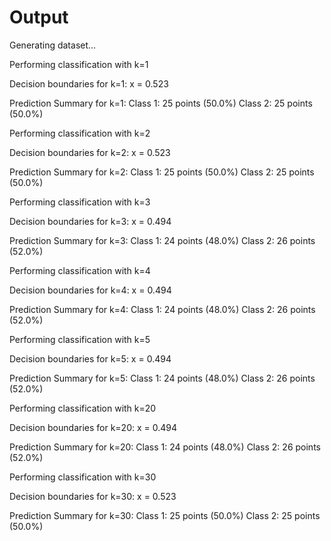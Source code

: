 # Output

Generating dataset...

Performing classification with k=1

Decision boundaries for k=1:
x = 0.523

Prediction Summary for k=1:
Class 1: 25 points (50.0%)
Class 2: 25 points (50.0%)

Performing classification with k=2

Decision boundaries for k=2:
x = 0.523

Prediction Summary for k=2:
Class 1: 25 points (50.0%)
Class 2: 25 points (50.0%)

Performing classification with k=3

Decision boundaries for k=3:
x = 0.494

Prediction Summary for k=3:
Class 1: 24 points (48.0%)
Class 2: 26 points (52.0%)

Performing classification with k=4

Decision boundaries for k=4:
x = 0.494

Prediction Summary for k=4:
Class 1: 24 points (48.0%)
Class 2: 26 points (52.0%)

Performing classification with k=5

Decision boundaries for k=5:
x = 0.494

Prediction Summary for k=5:
Class 1: 24 points (48.0%)
Class 2: 26 points (52.0%)

Performing classification with k=20

Decision boundaries for k=20:
x = 0.494

Prediction Summary for k=20:
Class 1: 24 points (48.0%)
Class 2: 26 points (52.0%)

Performing classification with k=30

Decision boundaries for k=30:
x = 0.523

Prediction Summary for k=30:
Class 1: 25 points (50.0%)
Class 2: 25 points (50.0%)
